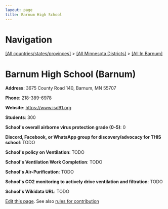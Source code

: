 ```yaml
---
layout: page
title: Barnum High School
---
```

# Navigation

[[All countries/states/provinces]](../../..) > [[All Minnesota Districts]](../..) > [[All In Barnum]](..)

# Barnum High School (Barnum)

**Address**: 3675 County Road 140, Barnum, MN 55707

**Phone**: 218-389-6978

**Website**: <https://www.isd91.org>

**Students**: 300

**School's overall airborne virus protection grade (0-5)**: 0

**Discord, Facebook, or WhatsApp group for discovery/advocacy for THIS school**: TODO

**School's policy on Ventilation**: TODO

**School's Ventilation Work Completion**: TODO

**School's Air-Purification**: TODO

**School's CO2 monitoring to actively drive ventilation and filtration**: TODO

**School's Wikidata URL**: TODO


[Edit this page](https://github.com/ventilate-schools/MN/edit/main/./Barnum/Barnum_High_School.md). See also [rules for contribution](../../../contribution-rules/)